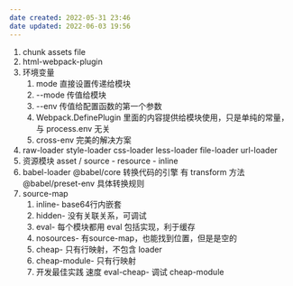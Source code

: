 ```yaml
---
date created: 2022-05-31 23:46
date updated: 2022-06-03 19:56
---
```


1. chunk assets file
2. html-webpack-plugin
3. 环境变量
   1. mode 直接设置传递给模块
   2. --mode 传值给模块
   3. --env 传值给配置函数的第一个参数
   4. Webpack.DefinePlugin 里面的内容提供给模块使用，只是单纯的常量，与 process.env 无关
   5. cross-env 完美的解决方案
4. raw-loader style-loader css-loader less-loader file-loader url-loader
5. 资源模块 asset / source - resource - inline
6. babel-loader @babel/core 转换代码的引擎 有 transform 方法 @babel/preset-env 具体转换规则
7. source-map
   1. inline- base64行内嵌套
   2. hidden- 没有关联关系，可调试
   3. eval- 每个模块都用 eval 包括实现，利于缓存
   4. nosources- 有source-map，也能找到位置，但是是空的
   5. cheap- 只有行映射，不包含 loader
   6. cheap-module- 只有行映射
   7. 开发最佳实践 速度 eval-cheap-  调试 cheap-module
